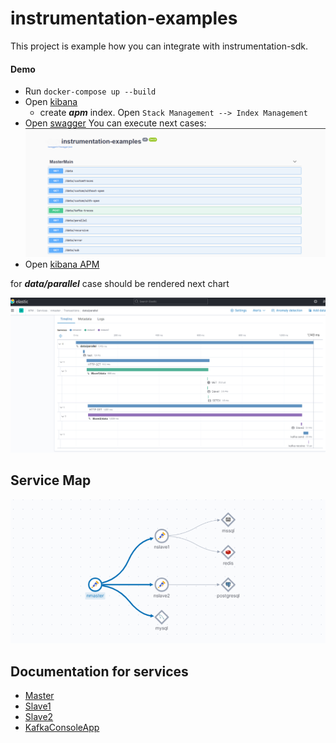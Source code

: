 # instrumentation-examples
This project is example how you can integrate with instrumentation-sdk.

#### Demo

+ Run `docker-compose up --build`
+ Open [kibana](http://localhost:5601)
  + create ***__apm__*** index. Open `Stack Management --> Index Management`
+ Open [swagger](http://localhost/swagger/index.html)
You can execute next cases:
![](./attachments/Swagger.png)
+ Open [kibana APM](http://localhost:5601/app/apm/services?rangeFrom=now-15m&rangeTo=now)

for ***data/parallel*** case should be rendered next chart

![](./attachments/data_parallel.png)

## Service Map
![](./attachments/map.png)

## Documentation for services

* [Master](./Src/Logging.Service.Master/README.md)
* [Slave1](./Src/Logging.Service.Slave1/README.md)
* [Slave2](./Src/Logging.Service.Slave2/README.md)
* [KafkaConsoleApp](./Src/Logging.KafkaConsoleApp/README.md)

